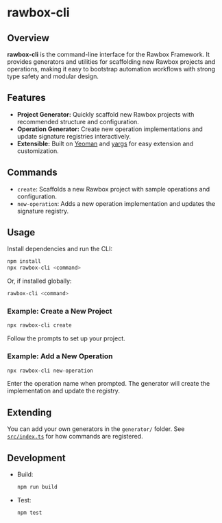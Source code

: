 # rawbox-cli

## Overview

**rawbox-cli** is the command-line interface for the Rawbox Framework. It provides generators and utilities for scaffolding new Rawbox projects and operations, making it easy to bootstrap automation workflows with strong type safety and modular design.

## Features

- **Project Generator:** Quickly scaffold new Rawbox projects with recommended structure and configuration.
- **Operation Generator:** Create new operation implementations and update signature registries interactively.
- **Extensible:** Built on [Yeoman](https://yeoman.io/) and [yargs](https://yargs.js.org/) for easy extension and customization.

## Commands

- `create`: Scaffolds a new Rawbox project with sample operations and configuration.
- `new-operation`: Adds a new operation implementation and updates the signature registry.

## Usage

Install dependencies and run the CLI:

```sh
npm install
npx rawbox-cli <command>
```

Or, if installed globally:

```sh
rawbox-cli <command>
```

### Example: Create a New Project

```sh
npx rawbox-cli create
```

Follow the prompts to set up your project.

### Example: Add a New Operation

```sh
npx rawbox-cli new-operation
```

Enter the operation name when prompted. The generator will create the implementation and update the registry.

## Extending

You can add your own generators in the `generator/` folder. See [`src/index.ts`](src/index.ts) for how commands are registered.

## Development

- Build:
  ```sh
  npm run build
  ```
- Test:
  ```sh
  npm test
  ```
